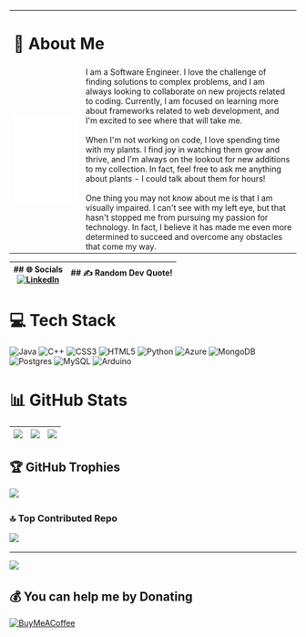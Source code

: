 


<table style="border:0px solid white;" >
    <tr>
      <td colspan="2"><h1>💫 About Me</h1></td>
    </tr>
    <tr>
      <td>
        <div style="width: 100%;">
          <img src="hello.svg" style="width: 100%;" alt="Click to see the source">
        </div>
      </td>
        <td>
        I am a Software Engineer. I love the challenge of finding solutions to complex problems, and I am always looking to collaborate on new projects related to coding. Currently, I am focused on learning more about frameworks related to web development, and I'm excited to see where that will take me.<br><br>When I'm not working on code, I love spending time with my plants. I find joy in watching them grow and thrive, and I'm always on the lookout for new additions to my collection. In fact, feel free to ask me anything about plants - I could talk about them for hours!<br><br>One thing you may not know about me is that I am visually impaired. I can't see with my left eye, but that hasn't stopped me from pursuing my passion for technology. In fact, I believe it has made me even more determined to succeed and overcome any obstacles that come my way.
        </td>
    </tr>
</table>

| \#\# 🌐 Socials<br/> [![LinkedIn](https://img.shields.io/badge/LinkedIn-%230077B5.svg?logo=linkedin&logoColor=white)](https://linkedin.com/in/estebanmadrigal) | \#\# ✍ Random Dev Quote! <br/>[](https://quotes-github-readme.vercel.app/api?type=vetical&theme=tokyonight) |
| ------------- | ------------- |

# 💻 Tech Stack
![Java](https://img.shields.io/badge/java-%23ED8B00.svg?style=for-the-badge&logo=java&logoColor=white) ![C++](https://img.shields.io/badge/c++-%2300599C.svg?style=for-the-badge&logo=c%2B%2B&logoColor=white) ![CSS3](https://img.shields.io/badge/css3-%231572B6.svg?style=for-the-badge&logo=css3&logoColor=white) ![HTML5](https://img.shields.io/badge/html5-%23E34F26.svg?style=for-the-badge&logo=html5&logoColor=white) ![Python](https://img.shields.io/badge/python-3670A0?style=for-the-badge&logo=python&logoColor=ffdd54) ![Azure](https://img.shields.io/badge/azure-%230072C6.svg?style=for-the-badge&logo=azure-devops&logoColor=white) ![MongoDB](https://img.shields.io/badge/MongoDB-%234ea94b.svg?style=for-the-badge&logo=mongodb&logoColor=white) ![Postgres](https://img.shields.io/badge/postgres-%23316192.svg?style=for-the-badge&logo=postgresql&logoColor=white) ![MySQL](https://img.shields.io/badge/mysql-%2300f.svg?style=for-the-badge&logo=mysql&logoColor=white) ![Arduino](https://img.shields.io/badge/-Arduino-00979D?style=for-the-badge&logo=Arduino&logoColor=white)
# 📊 GitHub Stats
| ![](https://github-readme-stats.vercel.app/api?username=madri308&theme=dark&hide_border=false&include_all_commits=false&count_private=false)<br/>  | ![](https://github-readme-streak-stats.herokuapp.com/?user=madri308&theme=dark&hide_border=false)<br/> | ![](https://github-readme-stats.vercel.app/api/top-langs/?username=madri308&theme=dark&hide_border=false&include_all_commits=false&count_private=false&layout=compact) |
| ------------- | ------------- | ------------- |



## 🏆 GitHub Trophies
![](https://github-profile-trophy.vercel.app/?username=madri308&theme=darkhub&no-frame=false&no-bg=true&margin-w=4)



### 🔝 Top Contributed Repo
![](https://github-contributor-stats.vercel.app/api?username=madri308&limit=5&theme=dark&combine_all_yearly_contributions=true)

---
[![](https://visitcount.itsvg.in/api?id=madri308&icon=5&color=7)](https://visitcount.itsvg.in)

  ## 💰 You can help me by Donating
  [![BuyMeACoffee](https://img.shields.io/badge/Buy%20Me%20a%20Coffee-ffdd00?style=for-the-badge&logo=buy-me-a-coffee&logoColor=black)](https://buymeacoffee.com/emadrigal) 

  
<!-- Proudly created with GPRM ( https://gprm.itsvg.in ) -->
